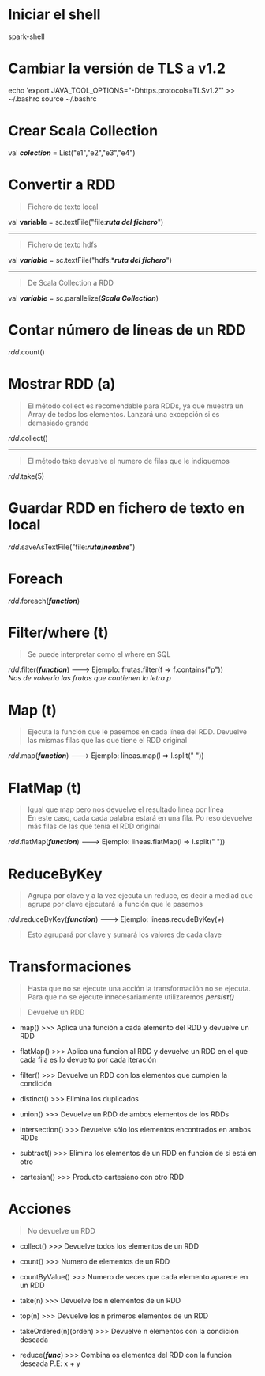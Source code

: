 # Iniciar el shell
spark-shell

# Cambiar la versión de TLS a v1.2

echo 'export JAVA_TOOL_OPTIONS="-Dhttps.protocols=TLSv1.2"' >> ~/.bashrc
source ~/.bashrc

# Crear Scala Collection

val ***colection*** = List("e1","e2","e3","e4")

# Convertir a RDD
> Fichero de texto local 

val **variable** = sc.textFile("file:***ruta del fichero***")  

---

> Fichero de texto hdfs

val ***variable*** = sc.textFile("hdfs:****ruta del fichero***")

---

> De Scala Collection a RDD

val ***variable*** = sc.parallelize(***Scala Collection***)

# Contar número de líneas de un RDD
*rdd*.count()

# Mostrar RDD (a)
> El método collect es recomendable para RDDs, ya que muestra un Array de todos los elementos. Lanzará una excepción si es demasiado grande

*rdd*.collect()

----

> El método take devuelve el numero de filas que le indiquemos

*rdd*.take(5)

# Guardar RDD en fichero de texto en local

*rdd*.saveAsTextFile("file:***ruta***/***nombre***")

# Foreach

*rdd*.foreach(***function***)

# Filter/where (t)

> Se puede interpretar como el where en SQL

*rdd*.filter(***function***) --->  Ejemplo: frutas.filter(f => f.contains("p"))  
*Nos de volvería las frutas que contienen la letra p*

# Map (t)

> Ejecuta la función que le pasemos en cada línea del RDD. Devuelve las mismas filas que las que tiene el RDD original

*rdd*.map(***function***) ---> Ejemplo: lineas.map(l => l.split(" "))

# FlatMap (t)

> Igual que map pero nos devuelve el resultado línea por línea  
En este caso, cada cada palabra estará en una fila. Po reso devuelve más filas de las que tenía el RDD original

*rdd*.flatMap(***function***) ---> Ejemplo: lineas.flatMap(l => l.split(" "))


# ReduceByKey

> Agrupa por clave y a la vez ejecuta un reduce, es decir a mediad que agrupa por clave ejecutará la función que le pasemos

*rdd*.reduceByKey(***function***) ---> Ejemplo: lineas.recudeByKey(_+_)

> Esto agrupará por clave y sumará los valores de cada clave


# Transformaciones

>Hasta que no se ejecute una acción la transformación no se ejecuta. Para que no se ejecute innecesariamente utilizaremos ***persist()***  

>Devuelve un RDD

* map() >>> Aplica una función a cada elemento del RDD y devuelve un RDD

* flatMap() >>> Aplica una funcion al RDD y devuelve un RDD en el que cada fila es lo devuelto por cada iteración

* filter() >>> Devuelve un RDD con los elementos que cumplen la condición

* distinct() >>> Elimina los duplicados

* union() >>> Devuelve un RDD de ambos elementos de los RDDs

* intersection() >>> Devuelve sólo los elementos encontrados en ambos RDDs

* subtract() >>> Elimina los elementos de un RDD en función de si está en otro

* cartesian() >>> Producto cartesiano con otro RDD

# Acciones
> No devuelve un RDD

* collect() >>> Devuelve todos los elementos de un RDD

* count() >>> Numero de elementos de un RDD

* countByValue() >>> Numero de veces que cada elemento aparece en un RDD

* take(n) >>> Devuelve los n elementos de un RDD

* top(n) >>> Devuelve los n primeros elementos de un RDD

* takeOrdered(n)(orden) >>> Devuelve n elementos con la condición deseada

* reduce(***func***) >>> Combina os elementos del RDD con la función deseada P.E: x + y